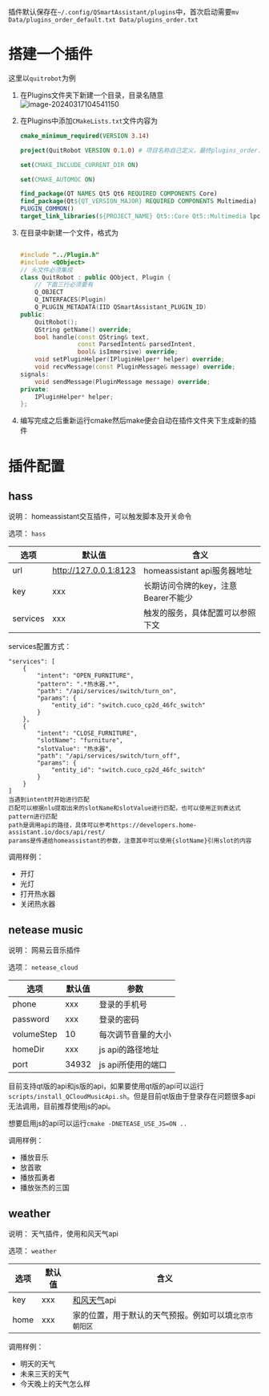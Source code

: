 插件默认保存在`~/.config/QSmartAssistant/plugins`中，首次启动需要`mv Data/plugins_order_default.txt Data/plugins_order.txt`

# 搭建一个插件

这里以`quitrobot`为例

1. 在Plugins文件夹下新建一个目录，目录名随意![image-20240317104541150](https://image.xinhecuican.tech/img/image-20240317104541150.png)

2. 在Plugins中添加`CMakeLists.txt`文件内容为

   ```cmake
   cmake_minimum_required(VERSION 3.14)
   
   project(QuitRobot VERSION 0.1.0) # 项目名称自己定义，最终plugins_order.txt中使用的名称就是项目名称
   
   set(CMAKE_INCLUDE_CURRENT_DIR ON)
   
   set(CMAKE_AUTOMOC ON)
   
   find_package(QT NAMES Qt5 Qt6 REQUIRED COMPONENTS Core)
   find_package(Qt${QT_VERSION_MAJOR} REQUIRED COMPONENTS Multimedia)
   PLUGIN_COMMON()
   target_link_libraries(${PROJECT_NAME} Qt5::Core Qt5::Multimedia lpcommon)
   
   ```

3. 在目录中新建一个文件，格式为

   ```c++
   
   #include "../Plugin.h"
   #include <QObject>
   // 头文件必须集成
   class QuitRobot : public QObject, Plugin {
       // 下面三行必须要有
       Q_OBJECT
       Q_INTERFACES(Plugin)
       Q_PLUGIN_METADATA(IID QSmartAssistant_PLUGIN_ID)
   public:
       QuitRobot();
       QString getName() override;
       bool handle(const QString& text,
                   const ParsedIntent& parsedIntent,
                   bool& isImmersive) override;
       void setPluginHelper(IPluginHelper* helper) override;
       void recvMessage(const PluginMessage& message) override;
   signals:
       void sendMessage(PluginMessage message) override;
   private:
       IPluginHelper* helper;
   };
   
   ```

4. 编写完成之后重新运行cmake然后make便会自动在插件文件夹下生成新的插件

# 插件配置

## hass

说明： homeassistant交互插件，可以触发脚本及开关命令

选项： `hass`

| 选项     | 默认值                | 含义                                |
| -------- | --------------------- | ----------------------------------- |
| url      | http://127.0.0.1:8123 | homeassistant api服务器地址         |
| key      | xxx                   | 长期访问令牌的key，注意Bearer不能少 |
| services | xxx                   | 触发的服务，具体配置可以参照下文    |

services配置方式：

```
"services": [
    {
        "intent": "OPEN_FURNITURE",
        "pattern": ".*热水器.*",
        "path": "/api/services/switch/turn_on",
        "params": {
        	"entity_id": "switch.cuco_cp2d_46fc_switch"
    	}
    },
    {
        "intent": "CLOSE_FURNITURE",
        "slotName": "furniture",
        "slotValue": "热水器",
        "path": "/api/services/switch/turn_off",
        "params": {
        	"entity_id": "switch.cuco_cp2d_46fc_switch"
        }
    }
]
当遇到intent时开始进行匹配
匹配可以根据nlu提取出来的slotName和slotValue进行匹配，也可以使用正则表达式pattern进行匹配
path是调用api的路径，具体可以参考https://developers.home-assistant.io/docs/api/rest/
params是传递给homeassistant的参数，注意其中可以使用{slotName}引用slot的内容
```

调用样例：

- 开灯
- 光灯
- 打开热水器
- 关闭热水器

## netease music

说明： 网易云音乐插件

选项： `netease_cloud`

| 选项       | 默认值 | 参数               |
| ---------- | ------ | ------------------ |
| phone      | xxx    | 登录的手机号       |
| password   | xxx    | 登录的密码         |
| volumeStep | 10     | 每次调节音量的大小 |
| homeDir    | xxx    | js api的路径地址   |
| port       | 34932  | js api所使用的端口 |

目前支持qt版的api和js版的api，如果要使用qt版的api可以运行`scripts/install_QCloudMusicApi.sh`。但是目前qt版由于登录存在问题很多api无法调用，目前推荐使用js的api。

想要启用js的api可以运行`cmake -DNETEASE_USE_JS=ON ..`

调用样例：

- 播放音乐
- 放首歌
- 播放孤勇者
- 播放张杰的三国

## weather

说明： 天气插件，使用和风天气api

选项： `weather`

| 选项 | 默认值 | 含义                                                   |
| ---- | ------ | ------------------------------------------------------ |
| key  | xxx    | [和风天气](https://dev.qweather.com/)api               |
| home | xxx    | 家的位置，用于默认的天气预报。例如可以填`北京市朝阳区` |

调用样例：

- 明天的天气
- 未来三天的天气
- 今天晚上的天气怎么样